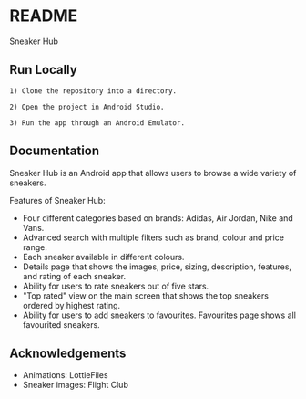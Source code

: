 
# README

Sneaker Hub


## Run Locally

    1) Clone the repository into a directory.

    2) Open the project in Android Studio.

    3) Run the app through an Android Emulator.


## Documentation

Sneaker Hub is an Android app that allows users to browse a wide variety of sneakers.

Features of Sneaker Hub:

- Four different categories based on brands: Adidas, Air Jordan, Nike and Vans.
- Advanced search with multiple filters such as brand, colour and price range.
- Each sneaker available in different colours.
- Details page that shows the images, price, sizing, description, features, and rating of each sneaker.
- Ability for users to rate sneakers out of five stars.
- "Top rated" view on the main screen that shows the top sneakers ordered by highest rating.
- Ability for users to add sneakers to favourites. Favourites page shows all favourited sneakers.

## Acknowledgements
 - Animations: LottieFiles
 - Sneaker images: Flight Club
